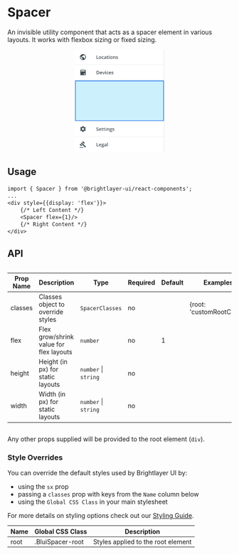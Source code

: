 # Spacer

An invisible utility component that acts as a spacer element in various layouts. It works with flexbox sizing or fixed sizing.

<div style="width: 100%; text-align:center">
    <img width="40%" alt="Spacer used in Drawer Body" src="./images/spacer.png"><br/>
</div>

## Usage

```tsx
import { Spacer } from '@brightlayer-ui/react-components';
...
<div style={{display: 'flex'}}>
    {/* Left Content */}
    <Spacer flex={1}/>
    {/* Right Content */}
</div>
```

## API

<div style="overflow: auto;">

| Prop Name | Description                             | Type                 | Required | Default | Examples                  |
| --------- | --------------------------------------- | -------------------- | -------- | ------- | ------------------------- |
| classes   | Classes object to override styles       | `SpacerClasses`      | no       |         | {root: 'customRootClass'} |
| flex      | Flex grow/shrink value for flex layouts | `number`             | no       | 1       |                           |
| height    | Height (in px) for static layouts       | `number` \| `string` | no       |         |                           |
| width     | Width (in px) for static layouts        | `number` \| `string` | no       |         |                           |

</div>

Any other props supplied will be provided to the root element (`div`).

### Style Overrides

You can override the default styles used by Brightlayer UI by:

-   using the `sx` prop
-   passing a `classes` prop with keys from the `Name` column below
-   using the `Global CSS Class` in your main stylesheet

For more details on styling options check out our [Styling Guide](https://github.com/brightlayer-ui/react-component-library/tree/master/docs#style-guide).

| Name | Global CSS Class | Description                        |
| ---- | ---------------- | ---------------------------------- |
| root | .BluiSpacer-root | Styles applied to the root element |
